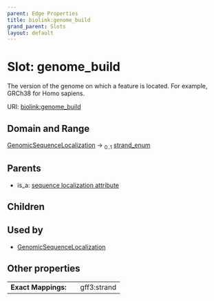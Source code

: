 ```yaml
---
parent: Edge Properties
title: biolink:genome_build
grand_parent: Slots
layout: default
---
```


# Slot: genome_build


The version of the genome on which a feature is located. For example, GRCh38 for Homo sapiens.

URI: [biolink:genome_build](https://w3id.org/biolink/vocab/genome_build)

## Domain and Range

[GenomicSequenceLocalization](GenomicSequenceLocalization.md) ->  <sub>0..1</sub> [strand_enum](strand_enum.md)

## Parents

 *  is_a: [sequence localization attribute](sequence_localization_attribute.md)

## Children


## Used by

 * [GenomicSequenceLocalization](GenomicSequenceLocalization.md)

## Other properties

|  |  |  |
| --- | --- | --- |
| **Exact Mappings:** | | gff3:strand |

